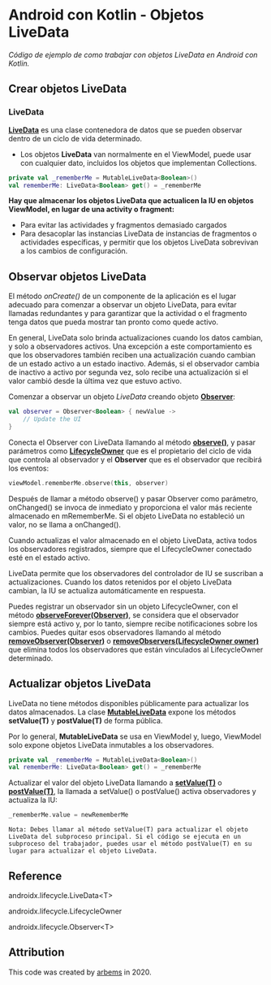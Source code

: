 # Android con Kotlin - Objetos LiveData

*Código de ejemplo de como trabajar con objetos LiveData en Android con Kotlin.*

## Crear objetos LiveData

### LiveData 

[**LiveData**](https://developer.android.com/reference/androidx/lifecycle/LiveData) es una clase contenedora de datos que se pueden observar dentro de un ciclo de vida determinado.

* Los objetos **LiveData** van normalmente en el ViewModel, puede usar con cualquier dato, incluidos los objetos que implementan Collections.
```kotlin
private val _rememberMe = MutableLiveData<Boolean>()
val rememberMe: LiveData<Boolean> get() = _rememberMe
```
**Hay que almacenar los objetos LiveData que actualicen la IU en objetos ViewModel, en lugar de una activity o fragment:**
* Para evitar las actividades y fragmentos demasiado cargados 
* Para desacoplar las instancias LiveData de instancias de fragmentos o actividades específicas, y permitir que los objetos LiveData sobrevivan a los cambios de configuración.

## Observar objetos LiveData

El método *onCreate()* de un componente de la aplicación es el lugar adecuado para comenzar a observar un objeto LiveData, para evitar llamadas redundantes y para garantizar que la actividad o el fragmento tenga datos que pueda mostrar tan pronto como quede activo.

En general, LiveData solo brinda actualizaciones cuando los datos cambian, y solo a observadores activos. Una excepción a este comportamiento es que los observadores también reciben una actualización cuando cambian de un estado activo a un estado inactivo. Además, si el observador cambia de inactivo a activo por segunda vez, solo recibe una actualización si el valor cambió desde la última vez que estuvo activo.

Comenzar a observar un objeto *LiveData* creando objeto [**Observer**](https://developer.android.com/reference/androidx/lifecycle/Observer):
```kotlin
val observer = Observer<Boolean> { newValue ->
    // Update the UI
}
```
Conecta el Observer con LiveData llamando al método [**observe()**](https://developer.android.com/reference/androidx/lifecycle/LiveData#observe(androidx.lifecycle.LifecycleOwner,%20androidx.lifecycle.Observer%3C?%20super%20T%3E)), y pasar parámetros como [**LifecycleOwner**](https://developer.android.com/reference/androidx/lifecycle/LifecycleOwner) que es el propietario del ciclo de vida que controla al observador y el **Observer** que es el observador que recibirá los eventos:
```kotlin
viewModel.rememberMe.observe(this, observer)
```
Después de llamar a método observe() y pasar Observer como parámetro, onChanged() se invoca de inmediato y proporciona el valor más reciente almacenado en mRememberMe. Si el objeto LiveData no estableció un valor, no se llama a onChanged().

Cuando actualizas el valor almacenado en el objeto LiveData, activa todos los observadores registrados, siempre que el LifecycleOwner conectado esté en el estado activo.

LiveData permite que los observadores del controlador de IU se suscriban a actualizaciones. Cuando los datos retenidos por el objeto LiveData cambian, la IU se actualiza automáticamente en respuesta.

Puedes registrar un observador sin un objeto LifecycleOwner, con el método [**observeForever(Observer)**](https://developer.android.com/reference/androidx/lifecycle/LiveData#observeForever(androidx.lifecycle.Observer%3C?%20super%20T%3E)), se considera que el observador siempre está activo y, por lo tanto, siempre recibe notificaciones sobre los cambios. Puedes quitar esos observadores llamando al método [**removeObserver(Observer)**](https://developer.android.com/reference/androidx/lifecycle/LiveData#removeObserver(androidx.lifecycle.Observer%3C?%20super%20T%3E)) o [**removeObservers(LifecycleOwner owner)**](https://developer.android.com/reference/androidx/lifecycle/LiveData#removeObservers(androidx.lifecycle.LifecycleOwner)) que elimina todos los observadores que están vinculados al LifecycleOwner determinado.


## Actualizar objetos LiveData

LiveData no tiene métodos disponibles públicamente para actualizar los datos almacenados. La clase [**MutableLiveData**](https://developer.android.com/reference/androidx/lifecycle/MutableLiveData) expone los métodos **setValue(T)** y **postValue(T)** de forma pública.

Por lo general, **MutableLiveData** se usa en ViewModel y, luego, ViewModel solo expone objetos LiveData inmutables a los observadores.
```kotlin
private val _rememberMe = MutableLiveData<Boolean>()
val rememberMe: LiveData<Boolean> get() = _rememberMe
```
Actualizar el valor del objeto LiveData llamando a [**setValue(T)**](https://developer.android.com/reference/androidx/lifecycle/MutableLiveData#setValue(T)) o [**postValue(T)**](https://developer.android.com/reference/androidx/lifecycle/MutableLiveData#postValue(T)), la llamada a setValue() o postValue() activa observadores y actualiza la IU:
```kotlin
_rememberMe.value = newRememberMe
```
`Nota: Debes llamar al método setValue(T) para actualizar el objeto LiveData del subproceso principal. Si el código se ejecuta en un subproceso del trabajador, puedes usar el método postValue(T) en su lugar para actualizar el objeto LiveData.`


## Reference

androidx.lifecycle.LiveData\<T>

androidx.lifecycle.LifecycleOwner

androidx.lifecycle.Observer\<T>

## Attribution

This code was created by [arbems](https://github.com/arbems) in 2020.